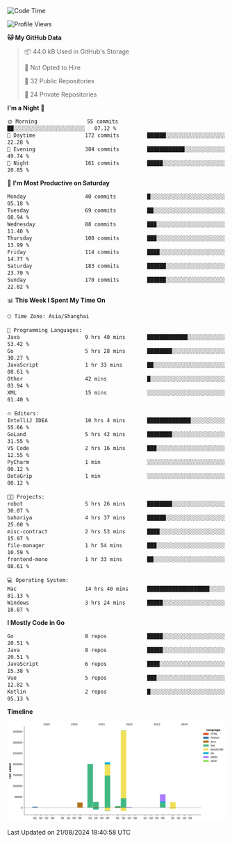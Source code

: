 <!--START_SECTION:waka-->
![Code Time](http://img.shields.io/badge/Code%20Time-2%2C609%20hrs-blue)

![Profile Views](http://img.shields.io/badge/Profile%20Views-0-blue)

**🐱 My GitHub Data** 

> 📦 44.0 kB Used in GitHub's Storage 
 > 
> 🚫 Not Opted to Hire
 > 
> 📜 32 Public Repositories 
 > 
> 🔑 24 Private Repositories 
 > 
**I'm a Night 🦉** 

```text
🌞 Morning                55 commits          ██░░░░░░░░░░░░░░░░░░░░░░░   07.12 % 
🌆 Daytime                172 commits         ██████░░░░░░░░░░░░░░░░░░░   22.28 % 
🌃 Evening                384 commits         ████████████░░░░░░░░░░░░░   49.74 % 
🌙 Night                  161 commits         █████░░░░░░░░░░░░░░░░░░░░   20.85 % 
```
📅 **I'm Most Productive on Saturday** 

```text
Monday                   40 commits          █░░░░░░░░░░░░░░░░░░░░░░░░   05.18 % 
Tuesday                  69 commits          ██░░░░░░░░░░░░░░░░░░░░░░░   08.94 % 
Wednesday                88 commits          ███░░░░░░░░░░░░░░░░░░░░░░   11.40 % 
Thursday                 108 commits         ███░░░░░░░░░░░░░░░░░░░░░░   13.99 % 
Friday                   114 commits         ████░░░░░░░░░░░░░░░░░░░░░   14.77 % 
Saturday                 183 commits         ██████░░░░░░░░░░░░░░░░░░░   23.70 % 
Sunday                   170 commits         ██████░░░░░░░░░░░░░░░░░░░   22.02 % 
```


📊 **This Week I Spent My Time On** 

```text
🕑︎ Time Zone: Asia/Shanghai

💬 Programming Languages: 
Java                     9 hrs 40 mins       █████████████░░░░░░░░░░░░   53.42 % 
Go                       5 hrs 28 mins       ████████░░░░░░░░░░░░░░░░░   30.27 % 
JavaScript               1 hr 33 mins        ██░░░░░░░░░░░░░░░░░░░░░░░   08.61 % 
Other                    42 mins             █░░░░░░░░░░░░░░░░░░░░░░░░   03.94 % 
XML                      15 mins             ░░░░░░░░░░░░░░░░░░░░░░░░░   01.40 % 

🔥 Editors: 
IntelliJ IDEA            10 hrs 4 mins       ██████████████░░░░░░░░░░░   55.66 % 
GoLand                   5 hrs 42 mins       ████████░░░░░░░░░░░░░░░░░   31.55 % 
VS Code                  2 hrs 16 mins       ███░░░░░░░░░░░░░░░░░░░░░░   12.55 % 
PyCharm                  1 min               ░░░░░░░░░░░░░░░░░░░░░░░░░   00.12 % 
DataGrip                 1 min               ░░░░░░░░░░░░░░░░░░░░░░░░░   00.12 % 

🐱‍💻 Projects: 
robot                    5 hrs 26 mins       ████████░░░░░░░░░░░░░░░░░   30.07 % 
bahariya                 4 hrs 37 mins       ██████░░░░░░░░░░░░░░░░░░░   25.60 % 
misc-contract            2 hrs 53 mins       ████░░░░░░░░░░░░░░░░░░░░░   15.97 % 
file-manager             1 hr 54 mins        ███░░░░░░░░░░░░░░░░░░░░░░   10.59 % 
frontend-mono            1 hr 33 mins        ██░░░░░░░░░░░░░░░░░░░░░░░   08.61 % 

💻 Operating System: 
Mac                      14 hrs 40 mins      ████████████████████░░░░░   81.13 % 
Windows                  3 hrs 24 mins       █████░░░░░░░░░░░░░░░░░░░░   18.87 % 
```

**I Mostly Code in Go** 

```text
Go                       8 repos             █████░░░░░░░░░░░░░░░░░░░░   20.51 % 
Java                     8 repos             █████░░░░░░░░░░░░░░░░░░░░   20.51 % 
JavaScript               6 repos             ████░░░░░░░░░░░░░░░░░░░░░   15.38 % 
Vue                      5 repos             ███░░░░░░░░░░░░░░░░░░░░░░   12.82 % 
Kotlin                   2 repos             █░░░░░░░░░░░░░░░░░░░░░░░░   05.13 % 
```



**Timeline**

![Lines of Code chart](https://raw.githubusercontent.com/youtiaoguagua/youtiaoguagua/master/assets/bar_graph.png)


 Last Updated on 21/08/2024 18:40:58 UTC
<!--END_SECTION:waka-->